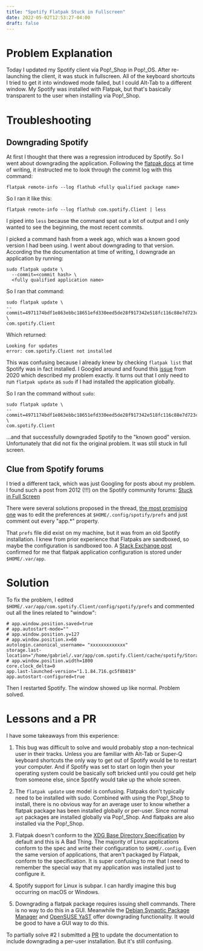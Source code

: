 ```yaml
---
title: "Spotify Flatpak Stuck in Fullscreen"
date: 2022-05-02T12:53:27-04:00
draft: false
---
```


# Problem Explanation

Today I updated my Spotify client via Pop!_Shop in Pop!_OS. After re-launching the client, it was stuck in fullscreen. All of the keyboard shortcuts I tried to get it into windowed mode failed, but I could Alt-Tab to a different window. My Spotify was installed with Flatpak, but that's basically transparent to the user when installing via Pop!_Shop.

# Troubleshooting

## Downgrading Spotify

At first I thought that there was a regression introduced by Spotify. So I went about downgrading the application. Following the [flatpak docs](https://docs.flatpak.org/en/latest/tips-and-tricks.html?highlight=downgrade#downgrading) at time of writing, it instructed me to look through the commit log with this command:

```
flatpak remote-info --log flathub <fully qualified package name>
```

So I ran it like this:

```
flatpak remote-info --log flathub com.spotify.Client | less
```

I piped into `less` because the command spat out a lot of output and I only wanted to see the beginning, the most recent commits.

I picked a command hash from a week ago, which was a known good version I had been using. I went about downgrading to that version. According the the documentation at time of writing, I downgrade an application by running:

```
sudo flatpak update \
  --commit=<commit hash> \
  <fully qualified application name>
```

So I ran that command:

```
sudo flatpak update \
--commit=4971174bdf1e863ebbc18651efd330eed5de28f917342e518fc116c88e7d723c
\
com.spotify.Client
```

Which returned:

```
Looking for updates
error: com.spotify.Client not installed
```

This was confusing because I already knew by checking `flatpak list` that Spotify was in fact installed. I Googled around and found this [issue](https://github.com/flatpak/flatpak-docs/issues/220) from 2020 which described my problem exactly. It turns out that I only need to run `flatpak update` as `sudo` if I had installed the application globally.

So I ran the command without `sudo`:

```
sudo flatpak update \
--commit=4971174bdf1e863ebbc18651efd330eed5de28f917342e518fc116c88e7d723c
\
com.spotify.Client
```

...and that successfully downgraded Spotify to the "known good" version. Unfortunately that did not fix the original problem. It was still stuck in full screen.

## Clue from Spotify forums

I tried a different tack, which was just Googling for posts about my problem. I found such a post from 2012 (!!!) on the Spotify community forums: [Stuck in Full Screen](https://community.spotify.com/t5/Desktop-Linux/Stuck-in-Full-Screen/td-p/106749)

There were several solutions proposed in the thread, [the most promising one](https://community.spotify.com/t5/Desktop-Linux/Stuck-in-Full-Screen/m-p/2835461/highlight/true#M858) was to edit the preferences at `$HOME/.config/spotify/prefs` and just comment out every "app.*" property.

That `prefs` file did exist on my machine, but it was from an old Spotify installation. I knew from prior experience that Flatpaks are sandboxed, so maybe the configuration is sandboxed too. A [Stack Exchange post](https://unix.stackexchange.com/questions/460187/how-to-make-flatpak-applications-use-standard-locations-for-user-data-files) confirmed for me that flatpak application configuration is stored under `$HOME/.var/app`.

# Solution

To fix the problem, I edited `$HOME/.var/app/com.spotify.Client/config/spotify/prefs` and commented out all the lines related to "window":

```
# app.window.position.saved=true
# app.autostart-mode=""
# app.window.position.y=127
# app.window.position.x=60
autologin.canonical_username= "xxxxxxxxxxxxx"
storage.last-location="/home/gabriel/.var/app/com.spotify.Client/cache/spotify/Storage"
# app.window.position.width=1800
core.clock_delta=0
app.last-launched-version="1.1.84.716.gc5f8b819"
app.autostart-configured=true
```

Then I restarted Spotify. The window showed up like normal. Problem solved.

# Lessons and a PR

I have some takeaways from this experience:

1. This bug was difficult to solve and would probably stop a non-technical user in their tracks. Unless you are familiar with Alt-Tab or Super-Q keyboard shortcuts the only way to get out of Spotify would be to restart your computer. And if Spotify was set to start on login then your operating system could be basically soft bricked until you could get help from someone else, since Spotify would take up the whole screen.

2. The `flatpak update` use model is confusing. Flatpaks don't typically need to be installed with sudo. Combined with using the Pop!_Shop to install, there is no obvious way for an average user to know whether a flatpak package has been installed globally or per-user. Since normal `apt` packages are installed globally via Pop!_Shop. And flatpaks are also installed via the Pop!_Shop.

3. Flatpak doesn't conform to the [XDG Base Directory Specification](https://specifications.freedesktop.org/basedir-spec/basedir-spec-latest.html) by default and this is A Bad Thing. The majority of Linux applications conform to the spec and write their configuration to `$HOME/.config`. Even the same version of applications, that aren't packaged by Flatpak, conform to the specification. It is super confusing to me that I need to remember the special way that my application was installed just to configure it.

4. Spotify support for Linux is subpar. I can hardly imagine this bug occurring on macOS or Windows.

5. Downgrading a flatpak package requires issuing shell commands. There is no way to do this in a GUI. Meanwhile the [Debian Synaptic Package Manager](https://ubuntuhandbook.org/index.php/2017/06/downgrade-a-package-in-ubuntu-via-synaptic/) and [OpenSUSE YaST](https://forums.opensuse.org/showthread.php/475293-How-do-I-downgrade-a-package) offer downgrading functionality. It would be good to have a GUI way to do this.

To partially solve #2 I submitted a [PR](https://github.com/flatpak/flatpak-docs/pull/328) to update the documentation to include downgrading a per-user installation. But it's still confusing.